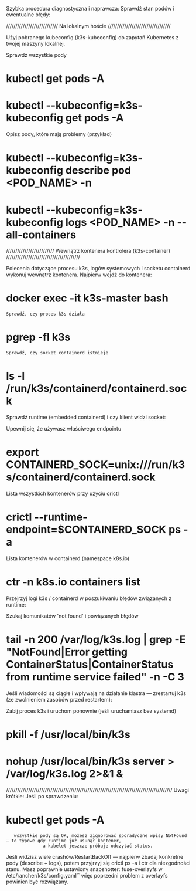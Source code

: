 Szybka procedura diagnostyczna i naprawcza:
Sprawdź stan podów i ewentualne błędy:


////////////////////////////  Na lokalnym hoście  //////////////////////////////////

Użyj pobranego kubeconfig (k3s-kubeconfig) do zapytań Kubernetes z twojej maszyny lokalnej.

 Sprawdź wszystkie pody
# kubectl get pods -A
# kubectl --kubeconfig=k3s-kubeconfig get pods -A

 Opisz pody, które mają problemy (przykład)
# kubectl --kubeconfig=k3s-kubeconfig describe pod <POD_NAME> -n <NAMESPACE>
# kubectl --kubeconfig=k3s-kubeconfig logs <POD_NAME> -n <NAMESPACE> --all-containers

 



//////////////////////////   Wewnątrz kontenera kontrolera (k3s-container)  ////////////////////////////////////////

Polecenia dotyczące procesu k3s, logów systemowych i socketu containerd wykonuj wewnątrz kontenera. Najpierw wejdź do kontenera:
# docker exec -it k3s-master bash
    Sprawdź, czy proces k3s działa
# pgrep -fl k3s
    Sprawdź, czy socket containerd istnieje
# ls -l /run/k3s/containerd/containerd.sock

Sprawdź runtime (embedded containerd) i czy klient widzi socket:

Upewnij się, że używasz właściwego endpointu
# export CONTAINERD_SOCK=unix:///run/k3s/containerd/containerd.sock

Lista wszystkich kontenerów przy użyciu crictl
# crictl --runtime-endpoint=$CONTAINERD_SOCK ps -a

Lista kontenerów w containerd (namespace k8s.io)
# ctr -n k8s.io containers list

Przejrzyj logi k3s / containerd w poszukiwaniu błędów związanych z runtime:

 Szukaj komunikatów 'not found' i powiązanych błędów
#  tail -n 200 /var/log/k3s.log | grep -E "NotFound|Error getting ContainerStatus|ContainerStatus from runtime service failed" -n -C 3


 
Jeśli wiadomości są ciągłe i wpływają na działanie klastrа — zrestartuj k3s (ze zwolnieniem zasobów przed restartem):

 Zabij proces k3s i uruchom ponownie (jeśli uruchamiasz bez systemd)
# pkill -f /usr/local/bin/k3s
# nohup /usr/local/bin/k3s server > /var/log/k3s.log 2>&1 &


//////////////////////////////////////////////////////////////////////////////////////////
Uwagi krótkie:
Jeśli po sprawdzeniu:
# kubectl get pods -A  
       wszystkie pody są OK, możesz zignorować sporadyczne wpisy NotFound — to typowe gdy runtime już usunął kontener, 
                  a kubelet jeszcze próbuje odczytać status.

Jeśli widzisz wiele crashów/RestartBackOff — najpierw zbadaj konkretne pody (describe + logs), potem przyjrzyj się crictl ps -a i ctr dla niezgodności stanu.
Masz poprawnie ustawiony snapshotter: fuse-overlayfs w \/etc/rancher/k3s/config.yaml`` więc poprzedni problem z overlayfs powinien być rozwiązany.


 